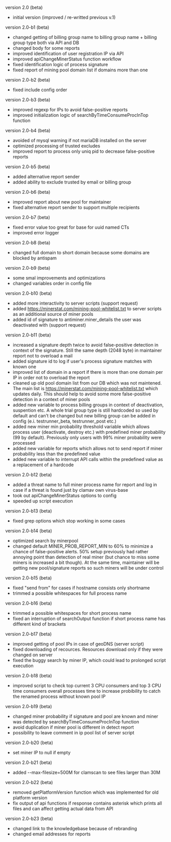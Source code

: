 version 2.0 (beta)
- initial version (improved / re-writted previous v.1)

version 2.0-b1 (beta)
- changed getting of billing group name to billing group name + billing group type both via API and DB
- changed body for some reports
- improved identification of user registration IP via API
- improved apiChangeMinerStatus function workflow
- fixed identification logic of process signature
- fixed report of mining pool domain list if domains more than one

version 2.0-b2 (beta)
- fixed include config order

version 2.0-b3 (beta)
- improved regexp for IPs to avoid false-positive reports
- improved initialization logic of searchByTimeConsumeProcInTop function

version 2.0-b4 (beta)
- avoided of mysql warning if not mariaDB installed on the server
- optimized processing of trusted excludes
- improved report to process only uniq pid to decrease false-positive reports

version 2.0-b5 (beta)
- added alternative report sender
- added ability to exclude trusted by email or billing group

version 2.0-b6 (beta)
- improved report about new pool for maintainer
- fixed alternative report sender to support multiple recipients

version 2.0-b7 (beta)
- fixed error value too great for base for uuid named CTs
- improved error logger

version 2.0-b8 (beta)
- changed full domain to short domain because some domains are blocked by antispam

version 2.0-b9 (beta)
- some smal improvements and optimizations
- changed variables order in config file

version 2.0-b10 (beta)
- added more interactivity to server scripts (support request)
- added https://minerstat.com/mining-pool-whitelist.txt to server scripts as an additional source of miner pools
- added id of signature to antiminer.miner_details the user was deactivated with (support request)

version 2.0-b11 (beta)
- increased a signature depth twice to avoid false-positive detection in context of the signature. Still the same depth (2048 byte) in maintainer report not to overload a mail
- added signature id to log if user's process signature matches with known one
- improved list of domain in a report if there is more than one domain per IP in order not to overload the report
- cleaned up old pool domain list from our DB which was not maintened. The main list is https://minerstat.com/mining-pool-whitelist.txt which updates daily. This should help to avoid some more false-positive detection in a context of miner pools
- added new variable to process billing groups in context of deactivation, suspention etc. A whole trial group type is still hardcoded so used by default and can't be changed but new billing group can be added in config (e.i. testrunner_beta, testrunner_post etc.)
- added new miner min probability threshold variable which allows process user (deactivate, destroy etc.) with predefined miner probability (99 by default). Previously only users with 99% miner probability were processed 
- added new variable for reports which allows not to send report if miner probability less than the predefined value
- added new variable to interrupt API calls within the predefined value as a replacement of a hardcode

version 2.0-b12 (beta)
- added a threat name to full miner process name for report and log in case if a threat is found just by clamav own virus-base
- took out apiChangeMinerStatus options to config
- speeded up script execution

version 2.0-b13 (beta)
- fixed grep options which stop working in some cases

version 2.0-b14 (beta)
- optimized search by minerpool
- changed default MINER_PROB_REPORT_MIN to 60% to minimize a chance of false-positive alerts. 50% setup previously had rather annoying point than detection of real miner (but chance to miss some miners is increased a bit though). At the same time, maintainer will be getting new pool/signature reports so such miners will be under control

version 2.0-b15 (beta)
- fixed "send from" for cases if hostname consists only shortname
- trimmed a possible whitespaces for full process name

version 2.0-b16 (beta)
- trimmed a possible whitespaces for short process name
- fixed an interruption of searchOutput function if short process name has different kind of brackets

version 2.0-b17 (beta)
- improved getting of pool IPs in case of geoDNS (server script)
- fixed downloading of recources. Resources download only if they were changed on server
- fixed the buggy search by miner IP, which could lead to prolonged script execution

version 2.0-b18 (beta)
- improved script to check top current 3 CPU consumers and top 3 CPU time consumers overall processes time to increase probibility to catch the renamed process without known pool IP

version 2.0-b19 (beta)
- changed miner probability if signature and pool are known and miner was detected by searchByTimeConsumeProcInTop function
- avoid duplication if miner pool is different in detect report
- possibility to leave comment in ip pool list of server script

version 2.0-b20 (beta)
- set miner IP to null if empty

version 2.0-b21 (beta)
- added --max-filesize=500M for clamscan to see files larger than 30M

version 2.0-b22 (beta)
- removed getPlatformVersion function which was implemented for old platform version
- fix output of api functions if response contains asterisk which prints all files and can affect getting actual data from API

version 2.0-b23 (beta)
- changed link to the knowledgebase because of rebranding
- changed email addresses for reports
